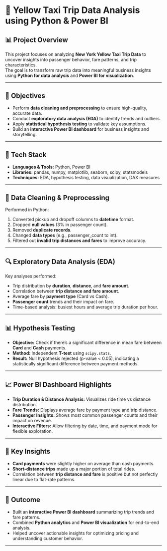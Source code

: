 # 🚕 Yellow Taxi Trip Data Analysis using Python & Power BI  

## 📊 Project Overview  
This project focuses on analyzing **New York Yellow Taxi Trip Data** to uncover insights into passenger behavior, fare patterns, and trip characteristics.  
The goal is to transform raw trip data into meaningful business insights using **Python for data analysis** and **Power BI for visualization**.  

---

## 🎯 Objectives  
- Perform **data cleaning and preprocessing** to ensure high-quality, accurate data.  
- Conduct **exploratory data analysis (EDA)** to identify trends and outliers.  
- Apply **statistical hypothesis testing** to validate key assumptions.  
- Build an **interactive Power BI dashboard** for business insights and storytelling.  

---

## 🧩 Tech Stack  
- **Languages & Tools:** Python, Power BI  
- **Libraries:** pandas, numpy, matplotlib, seaborn, scipy, statsmodels  
- **Techniques:** EDA, hypothesis testing, data visualization, DAX measures  

---

## 🧹 Data Cleaning & Preprocessing  
Performed in Python:  
1. Converted pickup and dropoff columns to **datetime** format.  
2. Dropped **null values** (3% in passenger count).  
3. Removed **duplicate records**.  
4. Changed **data types** (e.g., passenger_count to int).  
5. Filtered out **invalid trip distances and fares** to improve accuracy.  

---

## 🔍 Exploratory Data Analysis (EDA)
Key analyses performed:
- Trip distribution by **duration**, **distance**, and **fare amount**.  
- Correlation between **trip distance and fare amount**.  
- Average fare by **payment type** (Card vs Cash).  
- **Passenger count** trends and their impact on fare.  
- Time-based analysis: busiest hours and average trip duration per hour.  

---

## 📊 Hypothesis Testing  
- **Objective:** Check if there’s a significant difference in mean fare between **Card** and **Cash** payments.  
- **Method:** Independent **T-test** using `scipy.stats`.  
- **Result:** Null hypothesis rejected (p-value < 0.05), indicating a statistically significant difference between payment methods.  

---

## 📈 Power BI Dashboard Highlights  
- **Trip Duration & Distance Analysis:** Visualizes ride time vs distance distribution.  
- **Fare Trends:** Displays average fare by payment type and trip distance.  
- **Passenger Insights:** Shows most common passenger counts and their impact on revenue.  
- **Interactive Filters:** Allow filtering by date, time, and payment mode for flexible exploration.  

---

## 🧠 Key Insights  
- **Card payments** were slightly higher on average than cash payments.   
- **Short-distance trips** made up a major portion of total rides.  
- Correlation between **trip distance and fare** is positive but not perfectly linear due to flat-rate patterns.  

---

## 🚀 Outcome  
- Built an **interactive Power BI dashboard** summarizing trip trends and fare patterns.  
- Combined **Python analytics** and **Power BI visualization** for end-to-end analysis.  
- Helped uncover actionable insights for optimizing pricing and understanding customer behavior.  

---

  
